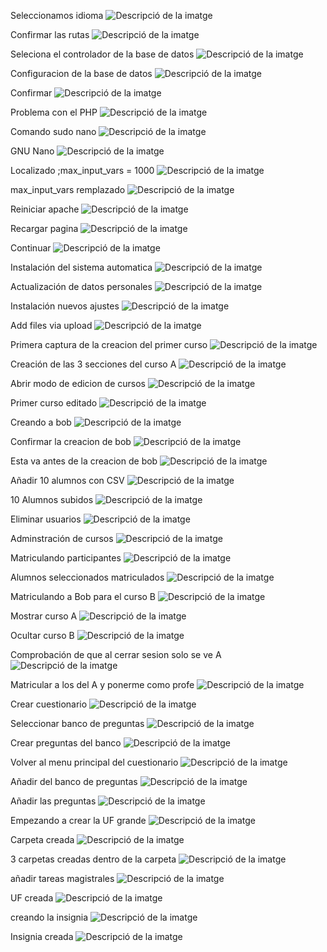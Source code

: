 Seleccionamos idioma
<img src="Captura desde 2025-03-05 12-05-48.png" alt="Descripció de la imatge">

Confirmar las rutas
<img src="Captura desde 2025-03-05 12-06-48.png" alt="Descripció de la imatge">

Seleciona el controlador de la base de datos
<img src="Captura desde 2025-03-05 12-22-40.png" alt="Descripció de la imatge">

Configuracion de la base de datos
<img src="Captura desde 2025-03-05 12-27-48.png" alt="Descripció de la imatge">

Confirmar
<img src="Captura desde 2025-03-05 12-28-53.png" alt="Descripció de la imatge">

Problema con el PHP
<img src="Captura desde 2025-03-05 12-58-28.png" alt="Descripció de la imatge">

Comando sudo nano
<img src="Captura desde 2025-03-12 12-21-59.png" alt="Descripció de la imatge">

GNU Nano
<img src="Captura desde 2025-03-12 12-29-42.png" alt="Descripció de la imatge">

Localizado ;max_input_vars = 1000
<img src="Captura desde 2025-03-12 12-37-44.png" alt="Descripció de la imatge">

max_input_vars remplazado
<img src="Captura desde 2025-03-12 12-38-59.png" alt="Descripció de la imatge">

Reiniciar apache
<img src="Captura desde 2025-03-12 12-42-53.png" alt="Descripció de la imatge">

Recargar pagina
<img src="Captura desde 2025-03-12 12-47-02.png" alt="Descripció de la imatge">

Continuar
<img src="Captura desde 2025-03-12 12-51-04.png" alt="Descripció de la imatge">
	
Instalación del sistema automatica
<img src="Captura desde 2025-03-12 12-53-54.png" alt="Descripció de la imatge">
	
Actualización de datos personales
<img src="Captura desde 2025-03-12 13-17-05.png" alt="Descripció de la imatge">
	
Instalación nuevos ajustes
<img src="Captura desde 2025-03-26 12-11-15.png" alt="Descripció de la imatge">
	
Add files via upload
<img src="Captura desde 2025-03-26 12-41-03.png" alt="Descripció de la imatge">

Primera captura de la creacion del primer curso
<img src="Captura desde 2025-03-26 12-46-06.png" alt="Descripció de la imatge">

Creación de las 3 secciones del curso A
<img src="Captura desde 2025-03-26 12-47-00.png" alt="Descripció de la imatge">

Abrir modo de edicion de cursos
<img src="Captura desde 2025-03-26 12-52-11.png" alt="Descripció de la imatge">

Primer curso editado
<img src="Captura desde 2025-03-26 13-21-16.png" alt="Descripció de la imatge">

Creando a bob
<img src="Captura desde 2025-03-26 13-28-58.png" alt="Descripció de la imatge">

Confirmar la creacion de bob
<img src="Captura desde 2025-03-26 13-31-00.png" alt="Descripció de la imatge">

Esta va antes de la creacion de bob
<img src="Captura desde 2025-03-26 13-33-45.png" alt="Descripció de la imatge">

Añadir 10 alumnos con CSV
<img src="Captura desde 2025-03-26 17-34-00.png" alt="Descripció de la imatge">
	
10 Alumnos subidos
<img src="Captura desde 2025-03-26 19-15-23.png" alt="Descripció de la imatge">







Eliminar usuarios
<img src="Captura desde 2025-03-26 19-21-17.png" alt="Descripció de la imatge">

Adminstración de cursos
<img src="Captura desde 2025-03-26 19-34-54.png" alt="Descripció de la imatge">
	
Matriculando participantes
<img src="Captura desde 2025-03-26 19-41-34.png" alt="Descripció de la imatge">
	
Alumnos seleccionados matriculados
<img src="Captura desde 2025-03-26 19-42-58.png" alt="Descripció de la imatge">

Matriculando a Bob para el curso B
<img src="Captura desde 2025-03-26 19-43-46.png" alt="Descripció de la imatge">

Mostrar curso A
<img src="Captura desde 2025-03-26 19-47-34.png" alt="Descripció de la imatge">

Ocultar curso B
<img src="Captura desde 2025-03-26 19-48-31.png" alt="Descripció de la imatge">
	
Comprobación de que al cerrar sesion solo se ve A
<img src="Captura desde 2025-03-26 19-49-05.png" alt="Descripció de la imatge">

Matricular a los del A y ponerme como profe
<img src="Captura desde 2025-03-26 21-50-10.png" alt="Descripció de la imatge">

Crear cuestionario
<img src="Captura desde 2025-03-26 22-43-10.png" alt="Descripció de la imatge">

Seleccionar banco de preguntas
<img src="Captura desde 2025-03-26 22-44-16.png" alt="Descripció de la imatge">
	
Crear preguntas del banco
<img src="Captura desde 2025-03-26 22-45-09.png" alt="Descripció de la imatge">

Volver al menu principal del cuestionario
<img src="Captura desde 2025-03-26 22-46-13.png" alt="Descripció de la imatge">

Añadir del banco de preguntas
<img src="Captura desde 2025-03-26 22-47-02.png" alt="Descripció de la imatge">

Añadir las preguntas
<img src="Captura desde 2025-03-26 22-47-44.png" alt="Descripció de la imatge">

Empezando a crear la UF grande
<img src="Captura desde 2025-04-01 10-17-28.png" alt="Descripció de la imatge">

Carpeta creada
<img src="Captura desde 2025-04-01 10-19-06.png" alt="Descripció de la imatge">

3 carpetas creadas dentro de la carpeta
<img src="Captura desde 2025-04-01 10-20-48.png" alt="Descripció de la imatge">

añadir tareas magistrales
<img src="Captura desde 2025-04-01 10-45-54.png" alt="Descripció de la imatge">

UF creada
<img src="Captura desde 2025-04-01 11-02-19.png" alt="Descripció de la imatge">

creando la insignia
<img src="Captura desde 2025-04-01 18-47-03.png" alt="Descripció de la imatge">

Insignia creada
<img src="Captura desde 2025-04-01 18-49-42.png" alt="Descripció de la imatge">
